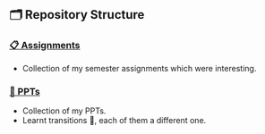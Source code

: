 ## 🗂 Repository Structure

### [📋 Assignments](https://github.com/VarshaS-37/My_MSc_Repo/tree/main/Assignments)  
- Collection of my semester assignments which were interesting.

### [📸 PPTs](https://github.com/VarshaS-37/My_MSc_Repo/tree/main/PPTs)  
- Collection of my PPTs.  
- Learnt transitions 💫, each of them a different one.
